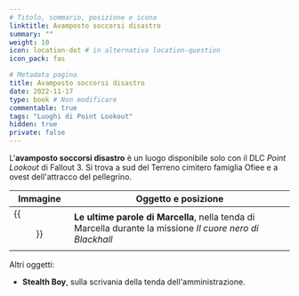 ```yaml
---
# Titolo, sommario, posizione e icona
linktitle: Avamposto soccorsi disastro
summary: ""
weight: 10
icon: location-dot # in alternativa location-question
icon_pack: fas

# Metadata pagina
title: Avamposto soccorsi disastro
date: 2022-11-17
type: book # Non modificare
commentable: true
tags: "Luoghi di Point Lookout"
hidden: true
private: false 
---
```


<div class="fo3">

L'**avamposto soccorsi disastro** è un luogo disponibile solo con il DLC *Point Lookout* di Fallout 3. Si trova a sud del Terreno cimitero famiglia Ofiee e a ovest dell'attracco del pellegrino.

| Immagine                        | Oggetto e posizione                                                                                         |
| ------------------------------- | ----------------------------------------------------------------------------------------------------------- |
| {{<figure src="fo3/Marcella's_last_words.webp">}}| **Le ultime parole di Marcella**,  nella tenda di Marcella durante la missione *Il cuore nero di Blackhall* |

Altri oggetti:
- **Stealth Boy**, sulla scrivania della tenda dell'amministrazione.

</div>